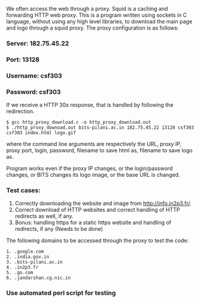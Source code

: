 We often access the web through a proxy. Squid is a caching and forwarding HTTP web proxy. This is a program written using sockets in C language, without using any high level
libraries, to download the main page and logo through a squid proxy.
The proxy configuration is as follows:

### Server: 182.75.45.22
### Port: 13128
### Username: csf303
### Password: csf303

If we receive a HTTP 30x response, that is handled by following the redirection. 

    $ gcc http_proxy_download.c -o http_proxy_download.out
    $ ./http_proxy_downoad.out bits-pilani.ac.in 182.75.45.22 13128 csf303 csf303 index.html logo.gif

where the command line arguments are respectively the URL, proxy IP, proxy
port, login, password, filename to save html as, filename to save logo as.

Program works even if the proxy IP changes, or the login/password changes, or BITS changes its logo image, or the base URL is changed.

### Test cases:
1. Correctly downloading the website and image from http://info.in2p3.fr/. 
2. Correct download of HTTP websites and correct handling of HTTP redirects as well, if any.
5. Bonus: handling https for a static https website and handling of redirects, if any (Needs to be done)

The following domains to be accessed through the proxy to test the code:
    
    1. .google.com
    2. .india.gov.in
    3. .bits-pilani.ac.in
    4. .in2p3.fr
    5. .go.com
    6. .jandarshan.cg.nic.in
 
### Use automated perl script for testing
